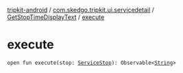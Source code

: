[tripkit-android](../../index.md) / [com.skedgo.tripkit.ui.servicedetail](../index.md) / [GetStopTimeDisplayText](index.md) / [execute](./execute.md)

# execute

`open fun execute(stop: `[`ServiceStop`](../../com.skedgo.tripkit.common.model/-service-stop/index.md)`): Observable<`[`String`](https://kotlinlang.org/api/latest/jvm/stdlib/kotlin/-string/index.html)`>`